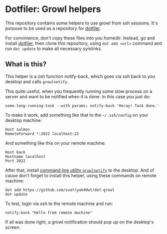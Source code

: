 Dotfiler: Growl helpers
=======================

This repository contains some helpers to use growl from ssh sessions.
It's purpose to be used as a repository for [dotfiler][].

For convinience, don't copy these files into you homedir. Instead,
go and install [dotfiler][], then clone this repository, using
`dot add <url>` command and run `dot update` to make all necessary
symlinks.

What is this?
-------------

This helper is a zsh function notify-back, which goes via ssh back to
you desktop and calls `growlnotify`.

This quite useful, when you frequently running some slow process on a
server and want to be notified when it is done. In this case you just do:

    some-long-running-task --with params; notify-back 'Horay! Task done.'

To make it work, add something like that to the `~/.ssh/config` on your
desktop machine:

    Host salmon
    RemoteForward *:2022 localhost:22

And something like this on your remote machine:

    Host back
    Hostname localhost
    Port 2022

After that, install [command line utility `growlnotify`](http://growl.info/downloads) to
the desktop. And of cause don't forget to install this helper, using these commands on
remote machine:

    dot add https://github.com/svetlyak40wt/dot-growl
    dot update

To test, login via ssh to the remote machine and run:

    notify-back "Hello from remote machine"

If all was done right, a growl notification should pop up on the desktop's screen.

[dotfiler]: https://github.com/svetlyak40wt/dotfiler